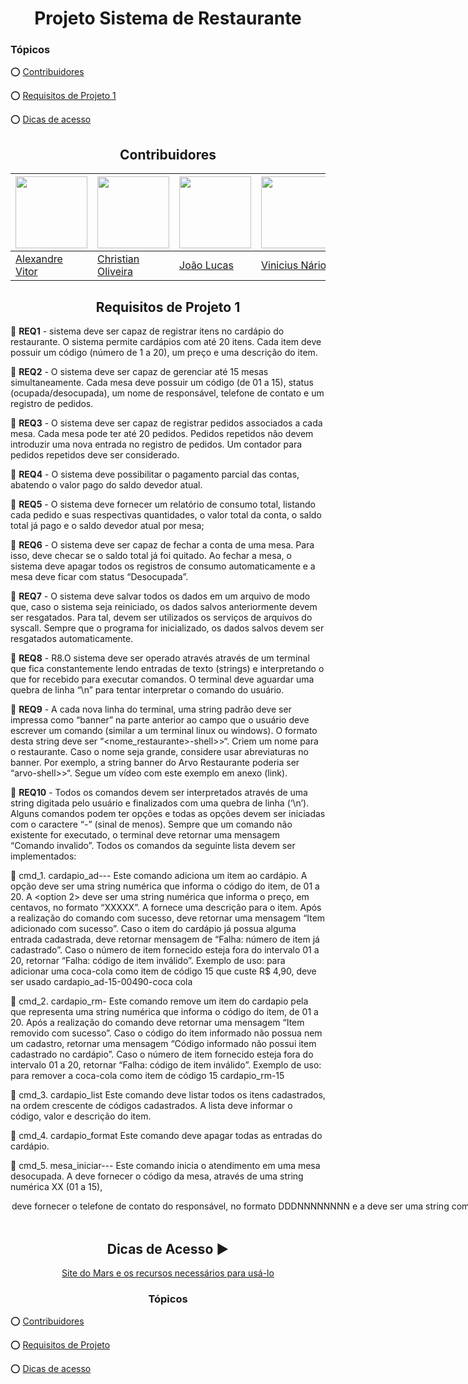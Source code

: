 <div  align="center">
    
 # Projeto Sistema de Restaurante
    
<div  align="left">

### Tópicos

:o: [Contribuidores](#contribuidores)

:o: [Requisitos de Projeto 1](#requisitos-de-projeto-1)

:o: [Dicas de acesso](#dicas-de-acesso-arrow_forward)

</div>

## Contribuidores

| [<img src="https://avatars.githubusercontent.com/u/0?v=4" width=115>](https://github.com/0) | [<img src="https://avatars.githubusercontent.com/u/116025325?v=4" width=115>](https://github.com/christiandoramo)    | [<img src="https://avatars.githubusercontent.com/u/65697819?v=4" width=115>](https://github.com/https://github.com/lukajlp) | [<img src="https://avatars.githubusercontent.com/u/69995288?v=4" width=115>](https://github.com/Viinario) |
| ------------------------------------------------------------------------------------------- | -------------------------------------------------------------------------------------------------------------------- | --------------------------------------------------------------------------------------------------------------------------- | --------------------------------------------------------------------------------------------------------- |
| [Alexandre Vitor](https://github.com/3)                                                     | [Christian Oliveira](https://github.com/christiandoramo)                                                             |                               [João Lucas](https://github.com/https://github.com/lukajlp)                                   | [Vinicius Nário](https://github.com/Viinario)                                                            

## Requisitos de Projeto 1

<div  align="left">

:pushpin: **REQ1** - sistema deve ser capaz de registrar itens no cardápio do restaurante. O sistema
permite cardápios com até 20 itens. Cada item deve possuir um código (número de 1 a
20), um preço e uma descrição do item.

:pushpin: **REQ2** - O sistema deve ser capaz de gerenciar até 15 mesas simultaneamente. Cada mesa
deve possuir um código (de 01 a 15), status (ocupada/desocupada), um nome de
responsável, telefone de contato e um registro de pedidos.

:pushpin: **REQ3** - O sistema deve ser capaz de registrar pedidos associados a cada mesa. Cada mesa
pode ter até 20 pedidos. Pedidos repetidos não devem introduzir uma nova entrada no
registro de pedidos. Um contador para pedidos repetidos deve ser considerado.

:pushpin: **REQ4** - O sistema deve possibilitar o pagamento parcial das contas, abatendo o valor pago do
saldo devedor atual.

:pushpin: **REQ5** - O sistema deve fornecer um relatório de consumo total, listando cada pedido e suas
respectivas quantidades, o valor total da conta, o saldo total já pago e o saldo devedor
atual por mesa;

:pushpin: **REQ6** - O sistema deve ser capaz de fechar a conta de uma mesa. Para isso, deve checar se o
saldo total já foi quitado. Ao fechar a mesa, o sistema deve apagar todos os registros de
consumo automaticamente e a mesa deve ficar com status “Desocupada”.

:pushpin: **REQ7** - O sistema deve salvar todos os dados em um arquivo de modo que, caso o sistema seja
reiniciado, os dados salvos anteriormente devem ser resgatados. Para tal, devem ser
utilizados os serviços de arquivos do syscall. Sempre que o programa for inicializado,
os dados salvos devem ser resgatados automaticamente.

:pushpin: **REQ8** - R8.O sistema deve ser operado através através de um terminal que fica constantemente
lendo entradas de texto (strings) e interpretando o que for recebido para executar
comandos. O terminal deve aguardar uma quebra de linha “\n” para tentar interpretar o
comando do usuário.

:pushpin: **REQ9** - A cada nova linha do terminal, uma string padrão deve ser impressa como “banner” na
parte anterior ao campo que o usuário deve escrever um comando (similar a um
terminal linux ou windows). O formato desta string deve ser
“<nome_restaurante>-shell>>“. Criem um nome para o restaurante. Caso o nome seja
grande, considere usar abreviaturas no banner. Por exemplo, a string banner do Arvo
Restaurante poderia ser “arvo-shell>>“. Segue um vídeo com este exemplo em anexo
(link).

:pushpin: **REQ10** - Todos os comandos devem ser interpretados através de uma string digitada pelo
usuário e finalizados com uma quebra de linha (‘\n’). Alguns comandos podem ter
opções e todas as opções devem ser iniciadas com o caractere “-” (sinal de menos).
Sempre que um comando não existente for executado, o terminal deve retornar uma
mensagem “Comando invalido”. Todos os comandos da seguinte lista devem ser
implementados:

:pushpin: cmd_1. cardapio_ad-<option1>-<option2>-<option3>
Este comando adiciona um item ao cardápio. A opção <option1> deve ser uma
string numérica que informa o código do item, de 01 a 20. A <option 2> deve ser
uma string numérica que informa o preço, em centavos, no formato “XXXXX”. A
<option3> fornece uma descrição para o item. Após a realização do comando
com sucesso, deve retornar uma mensagem “Item adicionado com sucesso”.
Caso o item do cardápio já possua alguma entrada cadastrada, deve retornar
mensagem de “Falha: número de item já cadastrado”. Caso o número de item
fornecido esteja fora do intervalo 01 a 20, retornar “Falha: código de item
inválido”.
Exemplo de uso: para adicionar uma coca-cola como item de código 15 que
custe R$ 4,90, deve ser usado
cardapio_ad-15-00490-coca cola

:pushpin: cmd_2. cardapio_rm-<option1>
Este comando remove um item do cardapio pela <option1> que representa uma
string numérica que informa o código do item, de 01 a 20. Após a realização do
comando deve retornar uma mensagem “Item removido com sucesso”. Caso o
código do item informado não possua nem um cadastro, retornar uma
mensagem “Código informado não possui item cadastrado no cardápio”. Caso o
número de item fornecido esteja fora do intervalo 01 a 20, retornar “Falha: código
de item inválido”.
Exemplo de uso: para remover a coca-cola como item de código 15
cardapio_rm-15

:pushpin: cmd_3. cardapio_list
Este comando deve listar todos os itens cadastrados, na ordem crescente de
códigos cadastrados. A lista deve informar o código, valor e descrição do item.

:pushpin: cmd_4. cardapio_format
Este comando deve apagar todas as entradas do cardápio.

:pushpin: cmd_5. mesa_iniciar-<option1>-<option2>-<option3>
Este comando inicia o atendimento em uma mesa desocupada. A <option1>
deve fornecer o código da mesa, através de uma string numérica XX (01 a 15),
<option 2> deve fornecer o telefone de contato do responsável, no formato
DDDNNNNNNNN e a <option3> deve ser uma string com o nome do
responsável. Após a realização do comando, deve retornar uma mensagem
“Atendimento iniciado com sucesso”. Caso a mesa escolhida já esteja em
atendimento, retornar uma mensagem “Falha: mesa ocupada”. Caso o código da
mesa não seja de 01 a 15, retornar “Falha: mesa inexistente”.
Exemplo de uso: iniciar o serviço na mesa 9 para o cliente Jose Silva
mesa_iniciar-09-08198765432-Jose Silva

  :pushpin: cmd_6. mesa_ad_item-<option1>-<option2>
Este comando adiciona na conta da mesa especificada pela <option1> o item do
cardápio especificado pela <option2>. Após o comando, retornar “Item
adicionado com sucesso”. Caso a mesa especificada não exista, retornar “Falha:
mesa inexistente”. Caso a mesa especificada esteja desocupada, retornar
“Falha: mesa nao iniciou atendimento”. Caso o código do item não tenha sido
cadastrado no cardápio, retornar “Falha: item não cadastrado no cardápio”. Caso
o código do item seja invalido (fora de 01 a 20), retornar “Falha: codigo do item
invalido”.
Exemplo de uso: adicionar o item 10 do cardapio na mesa 9
mesa_ad_item-09-10

:pushpin: cmd_7. mesa_rm_item
Este comando remove da conta da mesa especificada pela <option1> o item do
cardápio especificado pela <option2>. Após o comando, retornar “Item removido
com sucesso”. Caso a mesa especificada não exista, retornar “Falha: mesa
inexistente”. Caso a mesa especificada esteja desocupada, retornar “Falha:
mesa nao iniciou atendimento”. Caso o item não conste no pedido da mesa,
retornar “Falha: item nao consta na conta”. Caso o código do item seja invalido
(fora de 01 a 20), retornar “Falha: codigo do item invalido”.
Exemplo de uso: remover o item 10 do cardapio na mesa 9
mesa_rm_item-09-10

:pushpin: cmd_8. mesa_format
Este comando deve colocar todas as mesas com status “desocupado”,
removendo todos os registros de cada mesa.

:pushpin: cmd_9. mesa_parcial-<option1>
Este comando deve fornecer um relatório de consumo atual, listando cada
pedido e suas respectivas quantidades, o valor total da conta, o saldo total já
pago e o saldo devedor atual por mesa;

:pushpin: cmd_10. mesa_pagar-<option1>-<option2>
Este comando realiza um pagamento parcial na conta da mesa especificada pela
<option1> do valor especificado pela string da <option2>, no formato XXXXXX
em centavos. Após o comando, retornar “Pagamento realizado com sucesso”.
Caso a mesa especificada não exista, retornar “Falha: mesa inexistente”. Caso a
mesa especificada esteja desocupada, retornar “Falha: mesa nao iniciou
atendimento”.

:pushpin: cmd_11. mesa_fechar-<option1>
Este comando deve fechar a mesa. Apenas deve permitir que a mesa seja
fechada caso o saldo devedor atual não seja maior do que zero. Após o
comando, deve retornar uma mensagem “Mesa fechada com sucesso” e a mesa
deve ficar com status “desocupada” e apagar os registros da conta anterior.
Caso a o código da mesa seja inválido (fora de 01 a 10), retornar “Falha: mesa
inexistente”. Caso ainda haja saldo devedor, retornar “Falha: saldo devedor
ainda não quitado. Valor restante: R$ XXXX,XX”, em que o valor restante deve
ser apresentado no formato indicado.

:pushpin: cmd_12. salvar
Deve salvar todas as informações registradas em um arquivo externo. Cabe aos
projetistas do grupo elaborar uma estrutura adequada para o formato do(s)
arquivo(s).

:pushpin: cmd_13. recarregar
Recarrega as informações salvas no arquivo externo na execução atual do
programa. Modificações não salvas serão perdidas e as informações salvas
anteriormente recuperadas.

:pushpin: cmd_14. formatar
Apaga todas as informações da execução atual do programa, deixando todos as
mesas e cardápios vazios. Este comando não deve salvar automaticamente no
arquivo externo, sendo necessário usar posteriormente o comando “salvar” para
registrar a formatação no arquivo externo

</div>

<br>

## Dicas de Acesso :arrow_forward:

<div  align="center">

[Site do Mars e os recursos necessários para usá-lo](http://courses.missouristate.edu/kenvollmar/mars/)

</div>

### Tópicos

<div  align="left">
    
:o: [Contribuidores](#contribuidores)

:o: [Requisitos de Projeto](#requisitos-de-projeto-1)

:o: [Dicas de acesso](#dicas-de-acesso-arrow_forward)

</div>

</div>
</div>

